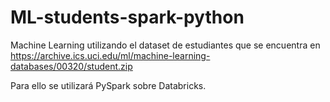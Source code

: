 # ML-students-spark-python
Machine Learning utilizando el dataset de estudiantes que se encuentra en https://archive.ics.uci.edu/ml/machine-learning-databases/00320/student.zip 

Para ello se utilizará PySpark sobre Databricks.
